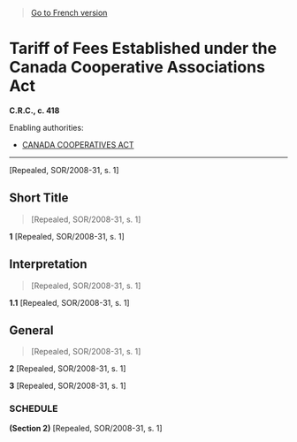 > [Go to French version](/fr/Règlements/Codification%20des%20règlements%20du%20Canada/401-500/C.R.C.,%20ch.%20418.md)

# Tariff of Fees Established under the Canada Cooperative Associations Act

**C.R.C., c. 418**

Enabling authorities: 
- [CANADA COOPERATIVES ACT](/en/Acts/Statutes%20of%20Canada/1998/c.%201.md)

----------


[Repealed, SOR/2008-31, s. 1]



## Short Title
> [Repealed, SOR/2008-31, s. 1]



**1** [Repealed, SOR/2008-31, s. 1]




## Interpretation
> [Repealed, SOR/2008-31, s. 1]



**1.1** [Repealed, SOR/2008-31, s. 1]




## General
> [Repealed, SOR/2008-31, s. 1]



**2** [Repealed, SOR/2008-31, s. 1]



**3** [Repealed, SOR/2008-31, s. 1]




### **SCHEDULE** 
**(Section 2)**
[Repealed, SOR/2008-31, s. 1]


